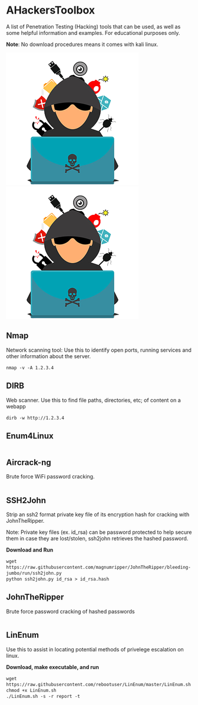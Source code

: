 # AHackersToolbox
A list of Penetration Testing (Hacking) tools that can be used, as well as some helpful information and examples. For educational purposes only.

**Note**: No download procedures means it comes with kali linux.

![Monty Python](intruder.png) ![Monty Python](intruder.png)

Nmap
----
Network scanning tool: Use this to identify open ports, running services and other information about the server.

```
nmap -v -A 1.2.3.4
```


DIRB
----
Web scanner. Use this to find file paths, directories, etc; of content on a webapp

```
dirb -w http://1.2.3.4
```


Enum4Linux
----------

```
```


Aircrack-ng
-----------
Brute force WiFi password cracking.

```
```


SSH2John
--------
Strip an ssh2 format private key file of its encryption hash for cracking with JohnTheRipper.

Note: Private key files (ex. id_rsa) can be password protected to help secure them in case they are lost/stolen, ssh2john retrieves the hashed password.

**Download and Run**
```
wget https://raw.githubusercontent.com/magnumripper/JohnTheRipper/bleeding-jumbo/run/ssh2john.py
python ssh2john.py id_rsa > id_rsa.hash
```

JohnTheRipper
-------------
Brute force password cracking of hashed passwords

```
```


LinEnum
-------
Use this to assist in locating potential methods of privelege escalation on linux.

**Download, make executable, and run**
```
wget https://raw.githubusercontent.com/rebootuser/LinEnum/master/LinEnum.sh
chmod +x LinEnum.sh
./LinEnum.sh -s -r report -t
```
